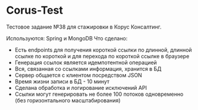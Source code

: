# Corus-Test

Тестовое задание №38 для стажировки в Корус Консалтинг.

Используются: Spring и MongoDB
Что сделано:
- Есть endpoints для получения короткой ссылки по длинной, длинной ссылке по короткой и для перехода по короткой ссылке в браузере
- Генерация ссылок является идемпотентной операцией
- Вся, связанная со ссылками информация, хранится в БД
- Сервер общается с клиентом посредством JSON
- Время жизни записи в БД - 10 минут
- Сделана обработка и логирование исключений API
- Ссылки могут генерировать не более 100 потоков одновременно (без горизонтального масштабирования) 
